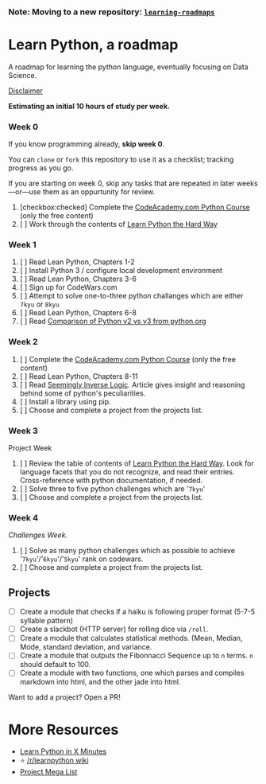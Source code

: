 ### Note: Moving to a new repository: [`learning-roadmaps`](https://github.com/RoryDuncan/learning-roadmaps)

# Learn Python, a roadmap
A roadmap for learning the python language, eventually focusing on Data Science.


[Disclaimer](http://i.imgur.com/GDc1hYw.png)

**Estimating an initial 10 hours of study per week.**

### Week 0

If you know programming already, **skip week 0**.

You can `clone` or `fork` this repository to use it as a checklist; tracking progress as you go.

If you are starting on week 0, skip any tasks that are repeated in later weeks&mdash;or&mdash;use them as an oppurtunity for review.

1. [checkbox:checked] Complete the [CodeAcademy.com Python Course](https://www.codecademy.com/learn/python) (only the free content)
2. [ ] Work through the contents of [Learn Python the Hard Way](https://learnpythonthehardway.org/book/)

### Week 1

1. [ ] Read Lean Python, Chapters 1-2
2. [ ] Install Python 3 / configure local development environment
3. [ ] Read Lean Python, Chapters 3-6
4. [ ] Sign up for CodeWars.com
5. [ ] Attempt to solve one-to-three python challanges which are either `7kyu` or `8kyu`
6. [ ] Read Lean Python, Chapters 6-8
7. [ ] Read [Comparison of Python v2 vs v3 from python.org](https://wiki.python.org/moin/Python2orPython3)

### Week 2

1. [ ] Complete the [CodeAcademy.com Python Course](https://www.codecademy.com/learn/python) (only the free content)
2. [ ] Read Lean Python, Chapters 8-11
3.  [ ] Read [Seemingly Inverse Logic](http://lucumr.pocoo.org/2011/7/9/python-and-pola/#seemingly-inverse-logic). 
  Article gives insight and reasoning behind some of python's peculiarities. 
4. [ ] Install a library using pip.
5. [ ] Choose and complete a project from the projects list.

### Week 3

Project Week

1. [ ] Review the table of contents of [Learn Python the Hard Way](https://learnpythonthehardway.org/book/). Look for language facets that you do not recognize, and read their entries. Cross-reference with python documentation, if needed.
2. [ ] Solve three to five python challenges which are '`7kyu`'
3. [ ] Choose and complete a project from the projects list.


### Week 4

_Challenges Week._

1. [ ] Solve as many python challenges which as possible to achieve '`7kyu`'/'`6kyu`'/'`5kyu`' rank on codewars.
2. [ ] Choose and complete a project from the projects list.

## Projects

- [ ] Create a module that checks if a haiku is following proper format (5-7-5 syllable pattern)
- [ ] Create a slackbot (HTTP server) for rolling dice via `/roll`.
- [ ] Create a module  that calculates statistical methods. (Mean, Median, Mode, standard deviation, and variance.
- [ ] Create a module that outputs the Fibonnacci Sequence up to `n` terms. `n` should default to 100.
- [ ] Create a module with two functions, one which parses and compiles markdown into html, and the other jade into html.

Want to add a project? Open a PR!

# More Resources

- [Learn Python in X Minutes](https://learnxinyminutes.com/docs/python3/)
- :star: [/r/learnpython wiki](https://www.reddit.com/r/learnpython/wiki/index#wiki_tools_for_learning_python)
- [Project Mega List](https://github.com/karan/Projects)
